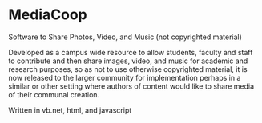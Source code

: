 MediaCoop
=========

Software to Share Photos, Video, and Music (not copyrighted material)

Developed as a campus wide resource to allow students, faculty and staff to contribute and then share images, video, and music for academic and research purposes, so as not to use otherwise copyrighted material, it is now released to the larger community for implementation perhaps in a similar or other setting where authors of content would like to share media of their communal creation.

Written in vb.net, html, and javascript
